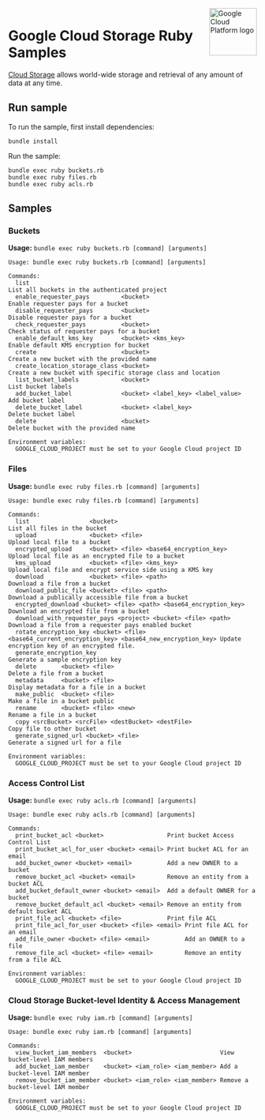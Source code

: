 <img src="https://avatars2.githubusercontent.com/u/2810941?v=3&s=96" alt="Google Cloud Platform logo" title="Google Cloud Platform" align="right" height="96" width="96"/>

# Google Cloud Storage Ruby Samples

[Cloud Storage][storage_docs] allows world-wide storage and retrieval of any
amount of data at any time.

[storage_docs]: https://cloud.google.com/storage/docs/

## Run sample

To run the sample, first install dependencies:

    bundle install

Run the sample:

    bundle exec ruby buckets.rb
    bundle exec ruby files.rb
    bundle exec ruby acls.rb

## Samples

### Buckets

**Usage:** `bundle exec ruby buckets.rb [command] [arguments]`

```
Usage: bundle exec ruby buckets.rb [command] [arguments]

Commands:
  list                                                              List all buckets in the authenticated project
  enable_requester_pays         <bucket>                            Enable requester pays for a bucket
  disable_requester_pays        <bucket>                            Disable requester pays for a bucket
  check_requester_pays          <bucket>                            Check status of requester pays for a bucket
  enable_default_kms_key        <bucket> <kms_key>                  Enable default KMS encryption for bucket
  create                        <bucket>                            Create a new bucket with the provided name
  create_location_storage_class <bucket>                            Create a new bucket with specific storage class and location
  list_bucket_labels            <bucket>                            List bucket labels
  add_bucket_label              <bucket> <label_key> <label_value>  Add bucket label
  delete_bucket_label           <bucket> <label_key>                Delete bucket label
  delete                        <bucket>                            Delete bucket with the provided name

Environment variables:
  GOOGLE_CLOUD_PROJECT must be set to your Google Cloud project ID
```

### Files

**Usage:** `bundle exec ruby files.rb [command] [arguments]`

```
Usage: bundle exec ruby files.rb [command] [arguments]

Commands:
  list                 <bucket>                                     List all files in the bucket
  upload               <bucket> <file>                              Upload local file to a bucket
  encrypted_upload     <bucket> <file> <base64_encryption_key>      Upload local file as an encrypted file to a bucket
  kms_upload           <bucket> <file> <kms_key>                    Upload local file and encrypt service side using a KMS key
  download             <bucket> <file> <path>                       Download a file from a bucket
  download_public_file <bucket> <file> <path>                       Download a publically accessible file from a bucket
  encrypted_download <bucket> <file> <path> <base64_encryption_key> Download an encrypted file from a bucket
  download_with_requester_pays <project> <bucket> <file> <path>     Download a file from a requester pays enabled bucket
  rotate_encryption_key <bucket> <file> <base64_current_encryption_key> <base64_new_encryption_key> Update encryption key of an encrypted file.
  generate_encryption_key                                           Generate a sample encryption key
  delete       <bucket> <file>                                      Delete a file from a bucket
  metadata     <bucket> <file>                                      Display metadata for a file in a bucket
  make_public  <bucket> <file>                                      Make a file in a bucket public
  rename       <bucket> <file> <new>                                Rename a file in a bucket
  copy <srcBucket> <srcFile> <destBucket> <destFile>                Copy file to other bucket
  generate_signed_url <bucket> <file>                               Generate a signed url for a file

Environment variables:
  GOOGLE_CLOUD_PROJECT must be set to your Google Cloud project ID
```

### Access Control List

**Usage:** `bundle exec ruby acls.rb [command] [arguments]`

```
Usage: bundle exec ruby acls.rb [command] [arguments]

Commands:
  print_bucket_acl <bucket>                  Print bucket Access Control List
  print_bucket_acl_for_user <bucket> <email> Print bucket ACL for an email
  add_bucket_owner <bucket> <email>          Add a new OWNER to a bucket
  remove_bucket_acl <bucket> <email>         Remove an entity from a bucket ACL
  add_bucket_default_owner <bucket> <email>  Add a default OWNER for a bucket
  remove_bucket_default_acl <bucket> <email> Remove an entity from default bucket ACL
  print_file_acl <bucket> <file>             Print file ACL
  print_file_acl_for_user <bucket> <file> <email> Print file ACL for an email
  add_file_owner <bucket> <file> <email>          Add an OWNER to a file
  remove_file_acl <bucket> <file> <email>         Remove an entity from a file ACL

Environment variables:
  GOOGLE_CLOUD_PROJECT must be set to your Google Cloud project ID
```

### Cloud Storage Bucket-level Identity & Access Management

**Usage:** `bundle exec ruby iam.rb [command] [arguments]`

```
Usage: bundle exec ruby iam.rb [command] [arguments]

Commands:
  view_bucket_iam_members  <bucket>                         View bucket-level IAM members
  add_bucket_iam_member    <bucket> <iam_role> <iam_member> Add a bucket-level IAM member
  remove_bucket_iam_member <bucket> <iam_role> <iam_member> Remove a bucket-level IAM member

Environment variables:
  GOOGLE_CLOUD_PROJECT must be set to your Google Cloud project ID
```


